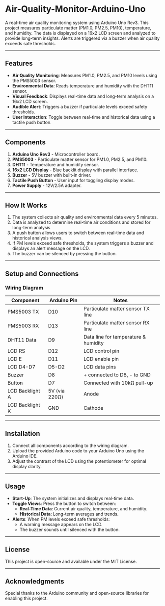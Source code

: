 # Air-Quality-Monitor-Arduino-Uno

A real-time air quality monitoring system using Arduino Uno Rev3. This project measures particulate matter (PM1.0, PM2.5, PM10), temperature, and humidity. The data is displayed on a 16x2 LCD screen and analyzed to provide long-term insights. Alerts are triggered via a buzzer when air quality exceeds safe thresholds.

---

## Features
- **Air Quality Monitoring**: Measures PM1.0, PM2.5, and PM10 levels using the PMS5003 sensor.
- **Environmental Data**: Reads temperature and humidity with the DHT11 sensor.
- **Visual Feedback**: Displays real-time data and long-term analysis on a 16x2 LCD screen.
- **Audible Alert**: Triggers a buzzer if particulate levels exceed safety thresholds.
- **User Interaction**: Toggle between real-time and historical data using a tactile push button.

---

## Components
1. **Arduino Uno Rev3** - Microcontroller board.
2. **PMS5003** - Particulate matter sensor for PM1.0, PM2.5, and PM10.
3. **DHT11** - Temperature and humidity sensor.
4. **16x2 LCD Display** - Blue backlit display with parallel interface.
5. **Buzzer** - 5V buzzer with built-in driver.
6. **Tactile Push Button** - User input for toggling display modes.
7. **Power Supply** - 12V/2.5A adapter.

---

## How It Works
1. The system collects air quality and environmental data every 5 minutes.
2. Data is analyzed to determine real-time air conditions and stored for long-term analysis.
3. A push button allows users to switch between real-time data and historical analysis views.
4. If PM levels exceed safe thresholds, the system triggers a buzzer and displays an alert message on the LCD.
5. The buzzer can be silenced by pressing the button.

---

## Setup and Connections
### Wiring Diagram
| Component         | Arduino Pin     | Notes                              |
|-------------------|-----------------|------------------------------------|
| PMS5003 TX        | D10             | Particulate matter sensor TX line |
| PMS5003 RX        | D13             | Particulate matter sensor RX line |
| DHT11 Data        | D9              | Data line for temperature & humidity |
| LCD RS            | D12             | LCD control pin                   |
| LCD E             | D11             | LCD enable pin                    |
| LCD D4-D7         | D5-D2           | LCD data pins                     |
| Buzzer            | D8              | + connected to D8, - to GND       |
| Button            | D7              | Connected with 10kΩ pull-up       |
| LCD Backlight A   | 5V (via 220Ω)   | Anode                             |
| LCD Backlight K   | GND             | Cathode                           |

---

## Installation
1. Connect all components according to the wiring diagram.
2. Upload the provided Arduino code to your Arduino Uno using the Arduino IDE.
3. Adjust the contrast of the LCD using the potentiometer for optimal display clarity.

---

## Usage
- **Start-Up**: The system initializes and displays real-time data.
- **Toggle Views**: Press the button to switch between:
  - **Real-Time Data**: Current air quality, temperature, and humidity.
  - **Historical Data**: Long-term averages and trends.
- **Alerts**: When PM levels exceed safe thresholds:
  - A warning message appears on the LCD.
  - The buzzer sounds until silenced with the button.

---

## License
This project is open-source and available under the MIT License.

---

## Acknowledgments
Special thanks to the Arduino community and open-source libraries for enabling this project.
